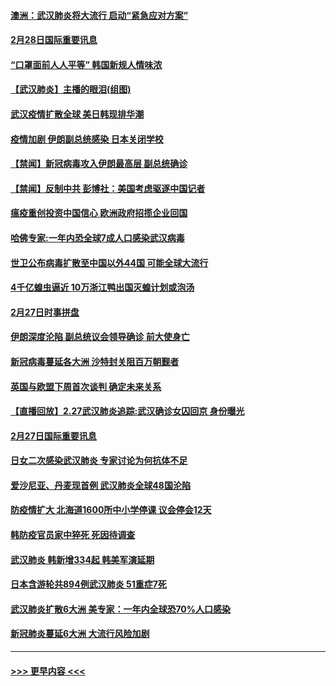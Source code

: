 #### [澳洲：武汉肺炎将大流行 启动“紧急应对方案”](../pages/prog202/a102787765.md?t=02281931) 
#### [2月28日国际重要讯息](../pages/prog202/a102787755.md?t=02281931) 
#### [“口罩面前人人平等” 韩国新规人情味浓](../pages/prog202/a102787718.md?t=02281931) 
#### [【武汉肺炎】主播的眼泪(组图)](../pages/prog202/a102786822.md?t=02281931) 
#### [武汉疫情扩散全球 美日韩现排华潮](../pages/prog202/a102787480.md?t=02281931) 
#### [疫情加剧 伊朗副总统感染 日本关闭学校](../pages/prog202/a102787432.md?t=02281931) 
#### [【禁闻】新冠病毒攻入伊朗最高层 副总统确诊](../pages/prog202/a102787378.md?t=02281931) 
#### [【禁闻】反制中共 彭博社：美国考虑驱逐中国记者](../pages/prog202/a102787355.md?t=02281931) 
#### [瘟疫重创投资中国信心 欧洲政府招揽企业回国](../pages/prog202/a102787333.md?t=02281931) 
#### [哈佛专家:一年内恐全球7成人口感染武汉病毒](../pages/prog202/a102787320.md?t=02281931) 
#### [世卫公布病毒扩散至中国以外44国 可能全球大流行](../pages/prog202/a102787324.md?t=02281931) 
#### [4千亿蝗虫逼近 10万浙江鸭出国灭蝗计划或泡汤](../pages/prog202/a102787261.md?t=02281931) 
#### [2月27日时事拼盘](../pages/prog202/a102787314.md?t=02281931) 
#### [伊朗深度沦陷 副总统议会领导确诊 前大使身亡](../pages/prog202/a102787179.md?t=02281931) 
#### [新冠病毒蔓延各大洲 沙特封关阻百万朝觐者](../pages/prog202/a102787170.md?t=02281931) 
#### [英国与欧盟下周首次谈判 确定未来关系](../pages/prog202/a102787159.md?t=02281931) 
#### [【直播回放】2.27武汉肺炎追踪:武汉确诊女囚回京 身份曝光](../pages/prog202/a102786956.md?t=02281931) 
#### [2月27日国际重要讯息](../pages/prog202/a102786975.md?t=02281931) 
#### [日女二次感染武汉肺炎 专家讨论为何抗体不足](../pages/prog202/a102786981.md?t=02281931) 
#### [爱沙尼亚、丹麦现首例 武汉肺炎全球48国沦陷](../pages/prog202/a102786906.md?t=02281931) 
#### [防疫情扩大 北海道1600所中小学停课 议会停会12天](../pages/prog202/a102786796.md?t=02281931) 
#### [韩防疫官员家中猝死 死因待调查](../pages/prog202/a102786836.md?t=02281931) 
#### [武汉肺炎 韩新增334起 韩美军演延期](../pages/prog202/a102786755.md?t=02281931) 
#### [日本含游轮共894例武汉肺炎 51重症7死](../pages/prog202/a102786748.md?t=02281931) 
#### [武汉肺炎扩散6大洲 美专家：一年内全球恐70%人口感染](../pages/prog202/a102786713.md?t=02281931) 
#### [新冠肺炎蔓延6大洲 大流行风险加剧](../pages/prog202/a102786582.md?t=02281931) 

----
#### [ >>> 更早内容 <<< ](../indexes/prog202-earlier.md)
